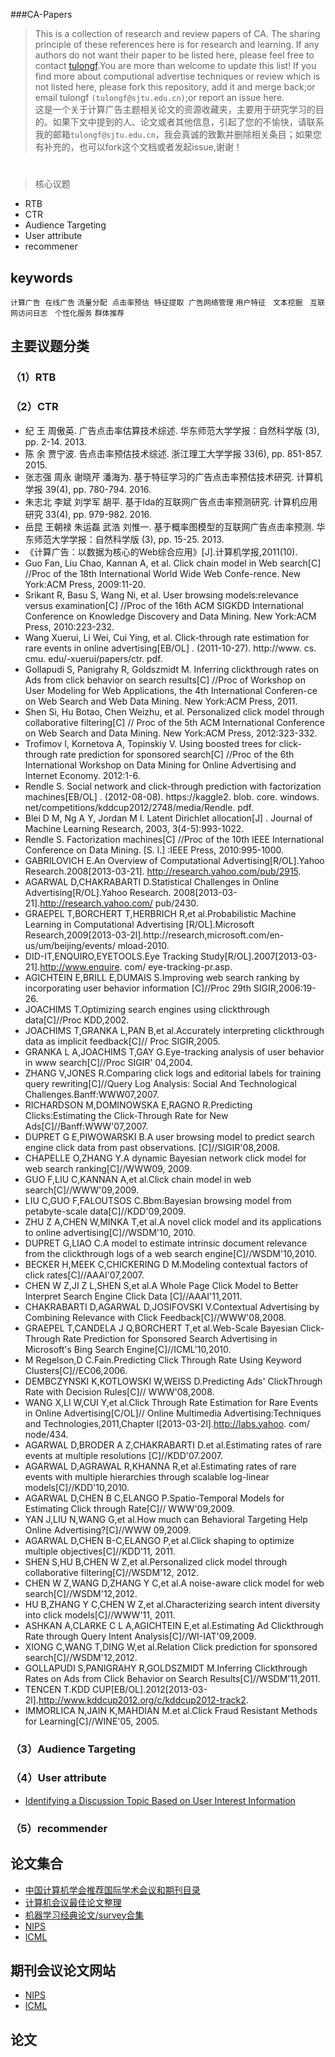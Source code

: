 ###CA-Papers
>This is a collection of research and review papers of CA. The sharing principle of these references here is for research and learning.
If any authors do not want their paper to be listed here, please feel free to contact [tulongf](https://github.com/Tulongf/).You are more than welcome to update this list! If you find more about computional advertise techniques or review which is not listed here, please fork this repository, add it and merge back;or email tulongf `(tulongf@sjtu.edu.cn)`;or report an issue here.<br> 
>这是一个关于计算广告主题相关论文的资源收藏夹，主要用于研究学习的目的。如果下文中提到的人、论文或者其他信息，引起了您的不愉快，请联系我的邮箱`tulongf@sjtu.edu.cn`，我会真诚的致歉并删除相关条目；如果您有补充的，也可以fork这个文档或者发起issue,谢谢！<br> 

#    

> 核心议题
* RTB
* CTR
* Audience Targeting 
* User attribute
* recommener 

## keywords
`计算广告`  `在线广告` `流量分配`  `点击率预估`  `特征提取`  `广告网络管理`  	`用户特征`    `文本挖掘`    `互联网访问日志`    `个性化服务`
`群体推荐`

## 主要议题分类
### （1）RTB

### （2）CTR
* 纪 王 周傲英. 广告点击率估算技术综述. 华东师范大学学报：自然科学版 (3), pp. 2-14. 2013.
* 陈 余 贾宁波. 告点击率预估技术综述. 浙江理工大学学报 33(6), pp. 851-857. 2015.
* 张志强 周永 谢晓芹 潘海为. 基于特征学习的广告点击率预估技术研究. 计算机学报 39(4), pp. 780-794. 2016.
* 朱志北 李斌 刘学军 胡平. 基于lda的互联网广告点击率预测研究. 计算机应用研究 33(4), pp. 979-982. 2016.
* 岳昆 王朝禄 朱运磊 武浩 刘惟一. 基于概率图模型的互联网广告点击率预测. 华东师范大学学报：自然科学版 (3), pp. 15-25. 2013.
* 《计算广告：以数据为核心的Web综合应用》[J].计算机学报,2011(10).
* Guo Fan, Liu Chao, Kannan A, et al. Click chain model in Web search[C] //Proc of the 18th International World Wide Web Confe-rence. New York:ACM Press, 2009:11-20.
* Srikant R, Basu S, Wang Ni, et al. User browsing models:relevance versus examination[C] //Proc of the 16th ACM SIGKDD International Conference on Knowledge Discovery and Data Mining. New York:ACM Press, 2010:223-232.
* Wang Xuerui, Li Wei, Cui Ying, et al. Click-through rate estimation for rare events in online advertising[EB/OL] . (2011-10-27). http://www. cs. cmu. edu/-xuerui/papers/ctr. pdf.
* Gollapudi S, Panigrahy R, Goldszmidt M. Inferring clickthrough rates on Ads from click behavior on search results[C] //Proc of Workshop on User Modeling for Web Applications, the 4th International Conferen-ce on Web Search and Web Data Mining. New York:ACM Press, 2011.
* Shen Si, Hu Botao, Chen Weizhu, et al. Personalized click model through collaborative filtering[C] // Proc of the 5th ACM International Conference on Web Search and Data Mining. New York:ACM Press, 2012:323-332.
* Trofimov I, Kornetova A, Topinskiy V. Using boosted trees for click-through rate prediction for sponsored search[C] //Proc of the 6th International Workshop on Data Mining for Online Advertising and Internet Economy. 2012:1-6.
* Rendle S. Social network and click-through prediction with factorization machines[EB/OL] . (2012-08-08). https://kaggle2. blob. core. windows. net/competitions/kddcup2012/2748/media/Rendle. pdf.
* Blei D M, Ng A Y, Jordan M I. Latent Dirichlet allocation[J] . Journal of Machine Learning Research, 2003, 3(4-5):993-1022.
* Rendle S. Factorization machines[C] //Proc of the 10th IEEE International Conference on Data Mining. [S. l.] :IEEE Press, 2010:995-1000.
* GABRILOVICH E.An Overview of Computational Advertising[R/OL].Yahoo Research.2008[2013-03-21]. http://research.yahoo.com/pub/2915.
* AGARWAL D,CHAKRABARTI D.Statistical Challenges in Online Advertising[R/OL].Yahoo Research. 2008[2013-03-21].http://research.yahoo.com/ pub/2430.
* GRAEPEL T,BORCHERT T,HERBRICH R,et al.Probabilistic Machine Learning in Computational Advertising [R/OL].Microsoft Research,2009[2013-03-2l].http://research,microsoft.com/en-us/um/beijing/events/ mload-2010.
* DID-IT,ENQUIRO,EYETOOLS.Eye Tracking Study[R/OL].2007[2013-03-21].http://www.enquire. com/ eye-tracking-pr.asp.
* AGICHTEIN E,BRILL E,DUMAIS S.Improving web search ranking by incorporating user behavior information [C]//Proc 29th SIGIR,2006:19-26.
* JOACHIMS T.Optimizing search engines using clickthrough data[C]//Proc KDD,2002.
* JOACHIMS T,GRANKA L,PAN B,et al.Accurately interpreting clickthrough data as implicit feedback[C]// Proc SIGIR,2005.
* GRANKA L A,JOACHIMS T,GAY G.Eye-tracking analysis of user behavior in www search[C]//Proc SIGIR' 04,2004.
* ZHANG V,JONES R.Comparing click logs and editorial labels for training query rewriting[C]//Query Log Analysis: Social And Technological Challenges.Banff:WWW07,2007.
* RICHARDSON M,DOMINOWSKA E,RAGNO R.Predicting Clicks:Estimating the Click-Through Rate for New Ads[C]//Banff:WWW'07,2007.
* DUPRET G E,PIWOWARSKI B.A user browsing model to predict search engine click data from past observations. [C]//SIGIR'08,2008.
* CHAPELLE O,ZHANG Y.A dynamic Bayesian network click model for web search ranking[C]//WWW09, 2009.
* GUO F,LIU C,KANNAN A,et al.Click chain model in web search[C]//WWW'09,2009.
* LIU C,GUO F,FALOUTSOS C.Bbm:Bayesian browsing model from petabyte-scale data[C]//KDD'09,2009.
* ZHU Z A,CHEN W,MINKA T,et al.A novel click model and its applications to online advertising[C]//WSDM'10, 2010.
* DUPRET G,LIAO C.A model to estimate intrinsic document relevance from the clickthrough logs of a web search engine[C]//WSDM'10,2010.
* BECKER H,MEEK C,CHICKERING D M.Modeling contextual factors of click rates[C]//AAAI'07,2007.
* CHEN W Z,JI Z L,SHEN S,et al.A Whole Page Click Model to Better Interpret Search Engine Click Data [C]//AAAI'11,2011.
* CHAKRABARTI D,AGARWAL D,JOSIFOVSKI V.Contextual Advertising by Combining Relevance with Click Feedback[C]//WWW'08,2008.
* GRAEPEL T,CANDELA J Q,BORCHERT T,et al.Web-Scale Bayesian Click-Through Rate Prediction for Sponsored Search Advertising in Microsoft's Bing Search Engine[C]//ICML'10,2010.
* M Regelson,D C.Fain.Predicting Click Through Rate Using Keyword Clusters[C]//EC06,2006.
* DEMBCZYNSKI K,KOTLOWSKI W,WEISS D.Predicting Ads' ClickThrough Rate with Decision Rules[C]// WWW'08,2008.
* WANG X,LI W,CUI Y,et al.Click Through Rate Estimation for Rare Events in Online Advertising[C/OL]// Online Multimedia Advertising:Techniques and Technologies,2011,Chapter l[2013-03-2l].http://labs.yahoo. com/ node/434.
* AGARWAL D,BRODER A Z,CHAKRABARTI D.et al.Estimating rates of rare events at multiple resolutions [C]//KDD'07.2007.
* AGARWAL D,AGRAWAL R,KHANNA R,et al.Estimating rates of rare events with multiple hierarchies through scalable log-linear models[C]//KDD'10,2010.
* AGARWAL D,CHEN B C,ELANGO P.Spatio-Temporal Models for Estimating Click through Rate[C]// WWW'09,2009.
* YAN J,LIU N,WANG G,et al.How much can Behavioral Targeting Help Online Advertising?[C]//WWW 09,2009.
* AGARWAL D,CHEN B-C,ELANGO P,et al.Click shaping to optimize multiple objectives[C]//KDD'11, 2011.
* SHEN S,HU B,CHEN W Z,et al.Personalized click model through collaborative filtering[C]//WSDM'12, 2012.
* CHEN W Z,WANG D,ZHANG Y C,et al.A noise-aware click model for web search[C]//WSDM'12,2012.
* HU B,ZHANG Y C,CHEN W Z,et al.Characterizing search intent diversity into click models[C]//WWW'11, 2011.
* ASHKAN A,CLARKE C L A,AGICHTEIN E,et al.Estimating Ad Clickthrough Rate through Query Intent Analysis[C]//WI-IAT'09,2009.
* XIONG C,WANG T,DING W,et al.Relation Click prediction for sponsored search[C]//WSDM'12,2012.
* GOLLAPUDI S,PANIGRAHY R,GOLDSZMIDT M.Inferring Clickthrough Rates on Ads from Click Behavior on Search Results[C]//WSDM'11,2011.
* TENCEN T.KDD CUP[EB/OL].2012[2013-03-2l].http://www.kddcup2012.org/c/kddcup2012-track2.
* IMMORLICA N,JAIN K,MAHDIAN M.et al.Click Fraud Resistant Methods for Learning[C]//WINE'05, 2005.

### （3）Audience Targeting 

### （4）User attribute
* [Identifying a Discussion Topic Based on User Interest Information](https://scholar.google.com/citations?hl=en&user=IT-vb_kAAAAJ&sortby=pubdate&view_op=list_works&citft=1&email_for_op=Tulongf%40gmail.com&gmla=AJsN-F7tr9PWCMjFaItJum4ePRW-SXx3xHrQI0h8vPx3XuukfDnl9As8Q-cC913XAUMrj1dlh6sZXN14Ls11wbI4PBMsT5i_XagXcep1sIXvVqbqkZ5Snl1U2ah-lcK4vWAFLXvgCS1m_HxY-A-zIsVNDmIHTqvtAvJHv8pCARtaFK1WBJ2NWCQPoMq-e9_htyhMcDZXOLu7AjSLryjaeJqTO6kgU00z6Yv0JVQxv9q4uxsHgKkZXy4)

### （5）recommender

## 论文集合
* [中国计算机学会推荐国际学术会议和期刊目录](http://www.ccf.org.cn/sites/ccf/paiming.jsp)
* [计算机会议最佳论文整理](http://suanfazu.com/t/ji-suan-ji-hui-yi-zui-jia-lun-wen-zheng-li/138/1)
* [机器学习经典论文/survey合集](http://suanfazu.com/t/ji-qi-xue-xi-jing-dian-lun-wen-slash-surveyhe-ji/14)
* [NIPS](https://papers.nips.cc/)
* [ICML](http://jmlr.org/proceedings/)

## 期刊会议论文网站
* [NIPS](https://papers.nips.cc/)
* [ICML](http://jmlr.org/proceedings/)

## 论文



